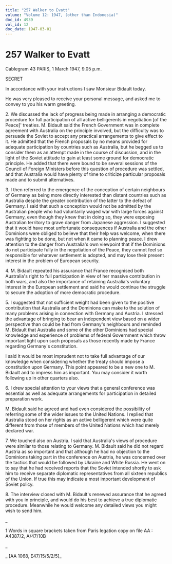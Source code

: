 ```yaml
---
title: "257 Walker to Evatt"
volume: "Volume 12: 1947, (other than Indonesia)"
doc_id: 4939
vol_id: 12
doc_date: 1947-03-01
---
```


# 257 Walker to Evatt

Cablegram 43 PARIS, 1 March 1947, 9.05 p.m.

SECRET

In accordance with your instructions I saw Monsieur Bidault today.

He was very pleased to receive your personal message, and asked me to convey to you his warm greeting.

2\. We discussed the lack of progress being made in arranging a democratic procedure for full participation of all active belligerents in negotiation [of the Peace]' treaties. M. Bidault said the French Government was in complete agreement with Australia on the principle involved, but the difficulty was to persuade the Soviet to accept any practical arrangements to give effect to it. He admitted that the French proposals by no means provided for adequate participation by countries such as Australia, but he begged us to consider them as an attempt made in the course of discussion, and in the light of the Soviet attitude to gain at least some ground for democratic principle. He added that there were bound to be several sessions of the Council of Foreign Ministers before this question of procedure was settled, and that Australia would have plenty of time to criticize particular proposals made and to submit alternatives.

3\. I then referred to the emergence of the conception of certain neighbours of Germany as being more directly interested than distant countries such as Australia despite the greater contribution of the latter to the defeat of Germany. I said that such a conception would not be admitted by the Australian people who had voluntarily waged war with large forces against Germany, even though they knew that in doing so, they were exposing Australian territory to grave danger from Japanese aggression. I suggested that it would have most unfortunate consequences if Australia and the other Dominions were obliged to believe that their help was welcome, when there was fighting to be done, but not when it came to planning peace. I drew attention to the danger from Australia's own viewpoint that if the Dominions do not participate fully in the negotiation of the Peace, they cannot feel so responsible for whatever settlement is adopted, and may lose their present interest in the problem of European security.

4\. M. Bidault repeated his assurance that France recognised both Australia's right to full participation in view of her massive contribution in both wars, and also the importance of retaining Australia's voluntary interest in the European settlement and said he would continue the struggle to secure the adoption of more democratic procedure.

5\. I suggested that not sufficient weight had been given to the positive contribution that Australia and the Dominions can make to the solution of many problems arising in connection with Germany and Austria. I stressed the advantage of bringing to bear an independent view based on a wider perspective than could be had from Germany's neighbours and reminded M. Bidault that Australia and some of the other Dominions had special knowledge and experience of problems of federal Government which throw important light upon such proposals as those recently made by France regarding Germany's constitution.

I said it would be most imprudent not to take full advantage of our knowledge when considering whether the treaty should impose a constitution upon Germany. This point appeared to be a new one to M. Bidault and to impress him as important. You may consider it worth following up in other quarters also.

6\. I drew special attention to your views that a general conference was essential as well as adequate arrangements for participation in detailed preparation work.

M. Bidault said he agreed and had even considered the possibility of referring some of the wider issues to the United Nations. I replied that Australia stood on her rights as an active belligerent which were quite different from those of members of the United Nations which had merely declared war.

7\. We touched also on Austria. I said that Australia's views of procedure were similar to those relating to Germany. M. Bidault said he did not regard Austria as so important and that although he had no objection to the Dominions taking part in the conference on Austria, he was concerned over the tactics that would be followed by Ukraine and White Russia. He went on to say that he had received reports that the Soviet intended shortly to ask him to receive separate diplomatic representatives from all sixteen republics of the Union. If true this may indicate a most important development of Soviet policy.

8\. The interview closed with M. Bidault's renewed assurance that he agreed with you in principle, and would do his best to achieve a true diplomatic procedure. Meanwhile he would welcome any detailed views you might wish to send him.

_

1 Words in square brackets taken from Paris legation copy on file AA : A4387/2, A/47/10B

_

_ [AA 1068, E47/15/5/2/5]_
